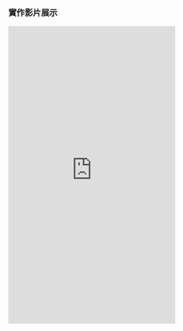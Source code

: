 ### 實作影片展示
<iframe width="334" height="594" src="https://www.youtube.com/embed/Soy-3Hc6hmY" title="血氧偵測" frameborder="0" allow="accelerometer; autoplay; clipboard-write; encrypted-media; gyroscope; picture-in-picture; web-share" allowfullscreen></iframe>
